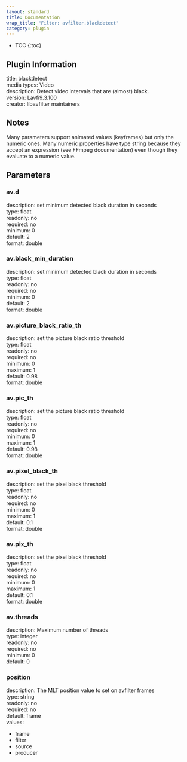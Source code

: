 ```yaml
---
layout: standard
title: Documentation
wrap_title: "Filter: avfilter.blackdetect"
category: plugin
---
```

* TOC
{:toc}

## Plugin Information

title: blackdetect  
media types:
Video  
description: Detect video intervals that are (almost) black.  
version: Lavfi9.3.100  
creator: libavfilter maintainers  

## Notes

Many parameters support animated values (keyframes) but only the numeric ones. Many numeric properties have type string because they accept an expression (see FFmpeg documentation) even though they evaluate to a numeric value.

## Parameters

### av.d

  
description:
set minimum detected black duration in seconds  
type: float  
readonly: no  
required: no  
minimum: 0  
default: 2  
format: double  

### av.black_min_duration

  
description:
set minimum detected black duration in seconds  
type: float  
readonly: no  
required: no  
minimum: 0  
default: 2  
format: double  

### av.picture_black_ratio_th

  
description:
set the picture black ratio threshold  
type: float  
readonly: no  
required: no  
minimum: 0  
maximum: 1  
default: 0.98  
format: double  

### av.pic_th

  
description:
set the picture black ratio threshold  
type: float  
readonly: no  
required: no  
minimum: 0  
maximum: 1  
default: 0.98  
format: double  

### av.pixel_black_th

  
description:
set the pixel black threshold  
type: float  
readonly: no  
required: no  
minimum: 0  
maximum: 1  
default: 0.1  
format: double  

### av.pix_th

  
description:
set the pixel black threshold  
type: float  
readonly: no  
required: no  
minimum: 0  
maximum: 1  
default: 0.1  
format: double  

### av.threads

  
description:
Maximum number of threads  
type: integer  
readonly: no  
required: no  
minimum: 0  
default: 0  

### position

  
description:
The MLT position value to set on avfilter frames  
type: string  
readonly: no  
required: no  
default: frame  
values:  

* frame
* filter
* source
* producer

